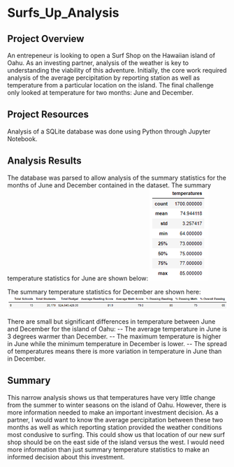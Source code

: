 # Surfs_Up_Analysis

## Project Overview
An entrepeneur is looking to open a Surf Shop on the Hawaiian island of Oahu. As an investing partner, analysis of the weather is key to understanding the viability of this adventure. Initially, the core work required analysis of the average percipitation by reporting station as well as temperature from a particular location on the island. The final challenge only looked at temperature for two months: June and December.

 
## Project Resources
Analysis of a SQLite database was done using Python through Jupyter Notebook.


## Analysis Results
The database was parsed to allow analysis of the summary statistics for the months of June and December contained in the dataset.
The summary temperature statistics for June are shown below:
![June Summary](https://github.com/Bscheinin/surfs_up/blob/main/Resources/June%20summary%20stats.PNG)


The summary temperature statistics for December are shown here:
![December Summary](https://github.com/Bscheinin/School_District_Analysis/blob/main/Resources/Original%20District%20Summary.PNG)


There are small but significant differences in temperature between June and December for the island of Oahu:
-- The average temperature in June is 3 degrees warmer than December.
-- The maximum temperature is higher in June while the minimum temperature in December is lower.
-- The spread of temperatures means there is more variation in temperature in June than in December.

## Summary
This narrow analysis shows us that temperatures have very little change from the summer to winter seasons on the island of Oahu. However, there is more information needed to make an important investment decision. As a partner, I would want to know the average percipitation between these two months as well as which reporting station provided the weather conditions most condusive to surfing. This could show us that location of our new surf shop should be on the east side of the island versus the west. I would need more information than just summary temperature statistics to make an informed decision about this investment.
